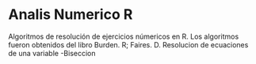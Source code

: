 # Analis Numerico R
Algoritmos de resolución de ejercicios númericos en R. Los algoritmos fueron obtenidos del libro Burden. R; Faires. D.
Resolucion de ecuaciones de una variable
-Biseccion
